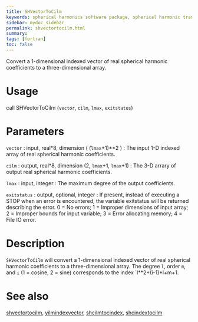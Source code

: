 ```yaml
---
title: SHVectorToCilm
keywords: spherical harmonics software package, spherical harmonic transform, legendre functions, multitaper spectral analysis, fortran, Python, gravity, magnetic field
sidebar: mydoc_sidebar
permalink: shvectortocilm.html
summary:
tags: [fortran]
toc: false
---
```


Convert a 1-dimensional indexed vector of real spherical harmonic coefficients to a three-dimensional array.

# Usage

call SHVectorToCilm (`vector`, `cilm`, `lmax`, `exitstatus`)

# Parameters

`vector` : input, real\*8, dimension ( (`lmax`+1)\*\*2 )
:   The input 1-D indexed array of real spherical harmonic coefficients.

`cilm` : output, real\*8, dimension (2, `lmax`+1, `lmax`+1)
:   The 3-D arrary of output real spherical harmonic coefficients.

`lmax` : input, integer
:   The maximum degree of the output coefficients.

`exitstatus` : output, optional, integer
:   If present, instead of executing a STOP when an error is encountered, the variable exitstatus will be returned describing the error. 0 = No errors; 1 = Improper dimensions of input array; 2 = Improper bounds for input variable; 3 = Error allocating memory; 4 = File IO error.

# Description

`SHVectorToCilm` will convert a 1-dimensional indexed vector of real spherical harmonic coefficients to a three-dimensional array.  The degree `l`, order `m`, and `i` (1 = cosine, 2 = sine) corresponds to the index `l**2+(i-1)*l+m+1.

# See also

[shvectortocilm](shvectortocilm.html), [yilmindexvector](yilmindexvector.html), [shcilmtocindex](shcilmtocindex.html), [shcindextocilm](shcindextocilm.html)
